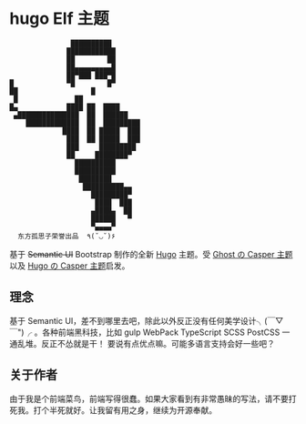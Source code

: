 # hugo Elf 主题
```
               ██████████       
              ████████████      
              ██        ██      
              ██▄▄▄▄▄▄▄▄▄█      
              ██▀███ ███▀█       
█             ▀█        █▀      
██                  █           
 █              ██              
█▄            ████ ██  ████
 ▄███████████████  ██  ██████   
    █████████████  ██  █████████
             ████  ██ █████  ███
              ███  ██ █████  ███
              ███     █████████
              ██     ████████▀
                ██████████
                ██████████
                 ████████
                  ██████████▄▄
                    █████████▀
                     ████  ███
                    ▄████▄  ██
                    ██████   ▀
                    ▀▄▄▄▄▀
  东方孤思子荣誉出品  ٩(˘◡˘)۶
```
基于 ~~Semantic UI~~ Bootstrap 制作的全新 [Hugo](http://gohugo.io/) 主题。受 
[Ghost の Casper 主题](https://github.com/TryGhost/Casper)以及 [Hugo の Casper 主题](http://themes.gohugo.io/casper/)启发。

## 理念

基于 Semantic UI，差不到哪里去吧，除此以外反正没有任何美学设计╮(￣▽￣")╭ 。各种前端黑科技，比如 gulp WebPack TypeScript SCSS PostCSS 一通乱堆。反正不怂就是干！
要说有点优点嘛。可能多语言支持会好一些吧？

## 关于作者

由于我是个前端菜鸟，前端写得很蠢。如果大家看到有非常愚昧的写法，请不要打死我。打个半死就好。让我留有用之身，继续为开源奉献。
